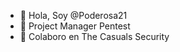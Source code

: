 - 👋 Hola, Soy @Poderosa21
- 🌱 Project Manager Pentest
- 💞️ Colaboro en The Casuals Security

<!---

--->
